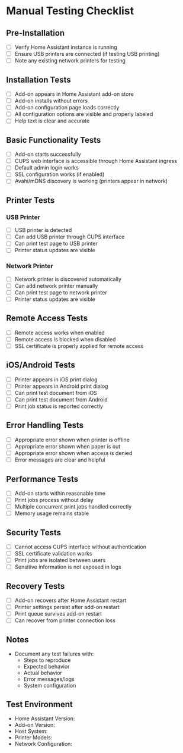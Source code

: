 # Manual Testing Checklist

## Pre-Installation
- [ ] Verify Home Assistant instance is running
- [ ] Ensure USB printers are connected (if testing USB printing)
- [ ] Note any existing network printers for testing

## Installation Tests
- [ ] Add-on appears in Home Assistant add-on store
- [ ] Add-on installs without errors
- [ ] Add-on configuration page loads correctly
- [ ] All configuration options are visible and properly labeled
- [ ] Help text is clear and accurate

## Basic Functionality Tests
- [ ] Add-on starts successfully
- [ ] CUPS web interface is accessible through Home Assistant ingress
- [ ] Default admin login works
- [ ] SSL configuration works (if enabled)
- [ ] Avahi/mDNS discovery is working (printers appear in network)

## Printer Tests
### USB Printer
- [ ] USB printer is detected
- [ ] Can add USB printer through CUPS interface
- [ ] Can print test page to USB printer
- [ ] Printer status updates are visible

### Network Printer
- [ ] Network printer is discovered automatically
- [ ] Can add network printer manually
- [ ] Can print test page to network printer
- [ ] Printer status updates are visible

## Remote Access Tests
- [ ] Remote access works when enabled
- [ ] Remote access is blocked when disabled
- [ ] SSL certificate is properly applied for remote access

## iOS/Android Tests
- [ ] Printer appears in iOS print dialog
- [ ] Printer appears in Android print dialog
- [ ] Can print test document from iOS
- [ ] Can print test document from Android
- [ ] Print job status is reported correctly

## Error Handling Tests
- [ ] Appropriate error shown when printer is offline
- [ ] Appropriate error shown when paper is out
- [ ] Appropriate error shown when access is denied
- [ ] Error messages are clear and helpful

## Performance Tests
- [ ] Add-on starts within reasonable time
- [ ] Print jobs process without delay
- [ ] Multiple concurrent print jobs handled correctly
- [ ] Memory usage remains stable

## Security Tests
- [ ] Cannot access CUPS interface without authentication
- [ ] SSL certificate validation works
- [ ] Print jobs are isolated between users
- [ ] Sensitive information is not exposed in logs

## Recovery Tests
- [ ] Add-on recovers after Home Assistant restart
- [ ] Printer settings persist after add-on restart
- [ ] Print queue survives add-on restart
- [ ] Can recover from printer connection loss

## Notes
- Document any test failures with:
  - Steps to reproduce
  - Expected behavior
  - Actual behavior
  - Error messages/logs
  - System configuration

## Test Environment
- Home Assistant Version:
- Add-on Version:
- Host System:
- Printer Models:
- Network Configuration: 